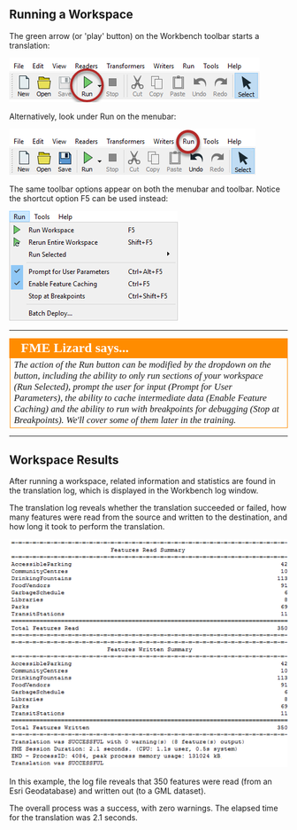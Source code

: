## Running a Workspace ##

The green arrow (or 'play' button) on the Workbench toolbar starts a translation:

![](./Images/Img1.021.RunningWorkspace1.png)

Alternatively, look under Run on the menubar:

![](./Images/Img1.022.RunningWorkspace2.png)

The same toolbar options appear on both the menubar and toolbar. Notice the shortcut option F5 can be used instead:

![](./Images/Img1.023.RunningWorkspace3.png)

---

<!--Tip Section-->

<table style="border-spacing: 0px">
  <tr>
    <td style="vertical-align:middle;background-color:darkorange;border: 2px solid darkorange">
      <i class="fa fa-info-circle fa-lg fa-pull-left fa-fw" style="color:white;padding-right: 12px;vertical-align:text-top"></i>
      <span style="color:white;font-size:x-large;font-weight: bold;font-family:serif">FME Lizard says...</span>
    </td>
  </tr>

  <tr>
    <td style="border: 1px solid darkorange">
      <span style="font-family:serif; font-style:italic; font-size:larger">
        The action of the Run button can be modified by the dropdown on the button, including the ability to only run sections of your workspace (Run Selected), prompt the user for input (Prompt for User Parameters), the ability to cache intermediate data (Enable Feature Caching) and the ability to run with breakpoints for debugging (Stop at Breakpoints). We'll cover some of them later in the training.
      </span>
    </td>
  </tr>
</table>

---

## Workspace Results ##
After running a workspace, related information and statistics are found in the translation log, which is displayed in the Workbench log window.

The translation log reveals whether the translation succeeded or failed, how many features were read from the source and written to the destination, and how long it took to perform the translation.

![](./Images/Img1.024.TranslationResults.png)

In this example, the log file reveals that 350 features were read (from an Esri Geodatabase) and written out (to a GML dataset).

The overall process was a success, with zero warnings. The elapsed time for the translation was 2.1 seconds.
